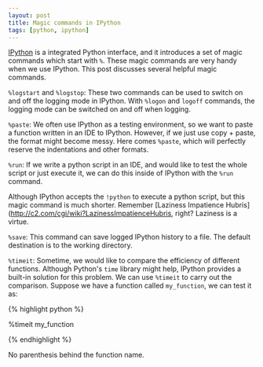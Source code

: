 ```yaml
---
layout: post
title: Magic commands in IPython
tags: [python, ipython]
---
```


[IPython](https://ipython.org/) is a integrated Python interface, and it introduces a set of magic commands which start with `%`. These magic commands are very handy when we use IPython. This post discusses several helpful magic commands.

`%logstart` and `%logstop`: These two commands can be used to switch on and off the logging mode in IPython. With `%logon` and `logoff` commands, the logging mode can be switched on and off when logging.

`%paste`: We often use IPython as a testing environment, so we want to paste a function written in an IDE to IPython. However, if we just use copy + paste, the format might become messy. Here comes `%paste`, which will perfectly reserve the indentations and other formats.

`%run`: If we write a python script in an IDE, and would like to test the whole script or just execute it, we can do this inside of IPython with the `%run` command.

Although IPython accepts the `!python` to execute a python script, but this magic command is much shorter. Remember [Laziness Impatience Hubris](http://c2.com/cgi/wiki?LazinessImpatienceHubris, right? Laziness is a virtue.

`%save`: This command can save logged IPython history to a file. The default destination is to the working directory.

`%timeit`: Sometime, we would like to compare the efficiency of different functions. Although Python's `time` library might help, IPython provides a built-in solution for this problem. We can use `%timeit` to carry out the comparison. Suppose we have a function called `my_function`, we can test it as:

{% highlight python %}

%timeit my_function

{% endhighlight %}

No parenthesis behind the function name.
